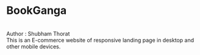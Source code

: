 # BookGanga
<br>
Author : Shubham Thorat
<br>
This is an E-commerce website of responsive landing page in desktop and other mobile devices.
